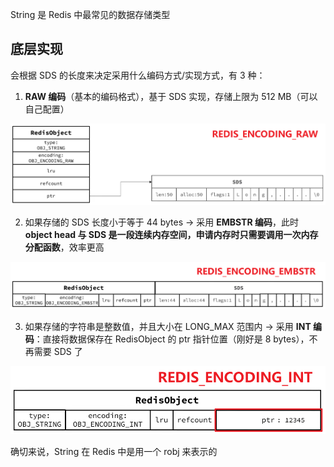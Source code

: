 String 是 Redis 中最常见的数据存储类型

## 底层实现

会根据 SDS 的长度来决定采用什么编码方式/实现方式，有 3 种：

1. **RAW 编码**（基本的编码格式），基于 SDS 实现，存储上限为 512 MB（可以自己配置）

![alt text](image-23.png)

2. 如果存储的 SDS 长度小于等于 44 bytes -> 采用 **EMBSTR 编码**，此时 **object head 与 SDS 是一段连续内存空间，申请内存时只需要调用一次内存分配函数**，效率更高
   
![alt text](image-24.png)

3. 如果存储的字符串是整数值，并且大小在 LONG_MAX 范围内 -> 采用 **INT 编码**：直接将数据保存在 RedisObject 的 ptr 指针位置（刚好是 8 bytes），不再需要 SDS 了

![alt text](image-25.png)

确切来说，String 在 Redis 中是用一个 robj 来表示的